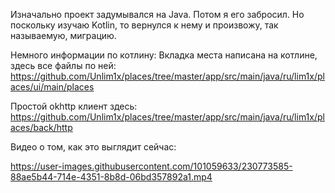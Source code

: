 Изначально проект задумывался на Java. Потом я его забросил. Но поскольку изучаю Kotlin, то вернулся к нему и произвожу, так называемую, миграцию.

Немного информации по котлину:
Вкладка места написана на котлине, здесь все файлы по ней:
https://github.com/Unlim1x/places/tree/master/app/src/main/java/ru/lim1x/places/ui/main/places

Простой okhttp клиент здесь:
https://github.com/Unlim1x/places/tree/master/app/src/main/java/ru/lim1x/places/back/http

Видео о том, как это выглядит сейчас:

https://user-images.githubusercontent.com/101059633/230773585-88ae5b44-714e-4351-8b8d-06bd357892a1.mp4

